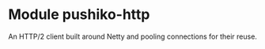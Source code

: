 # Module pushiko-http

An HTTP/2 client built around Netty and pooling connections for their reuse.

